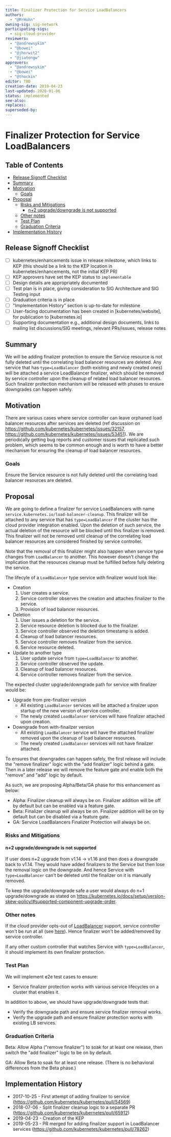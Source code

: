 ```yaml
---
title: Finalizer Protection for Service LoadBalancers
authors:
  - "@MrHohn"
owning-sig: sig-network
participating-sigs:
  - sig-cloud-provider
reviewers:
  - "@andrewsykim"
  - "@bowei"
  - "@jhorwit2"
  - "@jiatongw"
approvers:
  - "@andrewsykim"
  - "@bowei"
  - "@thockin"
editor: TBD
creation-date: 2019-04-23
last-updated: 2020-01-06
status: implemented
see-also:
replaces:
superseded-by:
---
```


# Finalizer Protection for Service LoadBalancers

## Table of Contents

<!-- toc -->
- [Release Signoff Checklist](#release-signoff-checklist)
- [Summary](#summary)
- [Motivation](#motivation)
  - [Goals](#goals)
- [Proposal](#proposal)
  - [Risks and Mitigations](#risks-and-mitigations)
    - [n+2 upgrade/downgrade is not supported](#n2-upgradedowngrade-is-not-supported)
  - [Other notes](#other-notes)
  - [Test Plan](#test-plan)
  - [Graduation Criteria](#graduation-criteria)
- [Implementation History](#implementation-history)
<!-- /toc -->

## Release Signoff Checklist

- [ ] kubernetes/enhancements issue in release milestone, which links to KEP (this should be a link to the KEP location in kubernetes/enhancements, not the initial KEP PR)
- [ ] KEP approvers have set the KEP status to `implementable`
- [ ] Design details are appropriately documented
- [ ] Test plan is in place, giving consideration to SIG Architecture and SIG Testing input
- [ ] Graduation criteria is in place
- [ ] "Implementation History" section is up-to-date for milestone
- [ ] User-facing documentation has been created in [kubernetes/website], for publication to [kubernetes.io]
- [ ] Supporting documentation e.g., additional design documents, links to mailing list discussions/SIG meetings, relevant PRs/issues, release notes

## Summary

We will be adding finalizer protection to ensure the Service resource is not
fully deleted until the correlating load balancer resources are deleted. Any
service that has `type=LoadBalancer` (both existing and newly created ones)
will be attached a service LoadBalancer finalizer, which should be removed by
service controller upon the cleanup of related load balancer resources. Such
finalizer protection mechanism will be released with phases to ensure downgrades
can happen safely.

## Motivation

There are various cases where service controller can leave orphaned load
balancer resources after services are deleted (ref discussion on
https://github.com/kubernetes/kubernetes/issues/32157,
https://github.com/kubernetes/kubernetes/issues/53451). We are periodically
getting bug reports and customer issues that replicated such problem, which
seems to be common enough and is worth to have a better mechanism for ensuring
the cleanup of load balancer resources.

### Goals

Ensure the Service resource is not fully deleted until the correlating load
balancer resources are deleted.

## Proposal

We are going to define a finalizer for service LoadBalancers with name
`service.kubernetes.io/load-balancer-cleanup`. This finalizer will be attached
to any service that has `type=LoadBalancer` if the cluster has the cloud
provider integration enabled. Upon the deletion of such service, the actual
deletion of the resource will be blocked until this finalizer is removed.
This finalizer will not be removed until cleanup of the correlating load
balancer resources are considered finished by service controller.

Note that the removal of this finalizer might also happen when service type
changes from `LoadBalancer` to another. This however doesn't change the
implication that the resources cleanup must be fulfilled before fully deleting
the service.

The lifecyle of a `LoadBalancer` type service with finalizer would look like:
- Creation
  1. User creates a service.
  2. Service controller observes the creation and attaches finalizer to the service.
  3. Provision of load balancer resources.
- Deletion
  1. User issues a deletion for the service.
  2. Service resource deletion is blocked due to the finalizer.
  3. Service controller observed the deletion timestamp is added.
  4. Cleanup of load balancer resources.
  5. Service controller removes finalizer from the service.
  6. Service resource deleted.
- Update to another type
  1. User update service from `type=LoadBalancer` to another.
  2. Service controller observed the update.
  3. Cleanup of load balancer resources.
  4. Service controller removes finalizer from the service.

The expected cluster upgrade/downgrade path for service with finalizer would be:
- Upgrade from pre-finalizer version
  - All existing `LoadBalancer` services will be attached a finalzer upon startup
  of the new version of service controller.
  - The newly created `LoadBalancer` services will have finalizer attached upon
  creation.
- Downgrade from with-finailzer version
  - All existing `LoadBalancer` service will have the attached finalizer removed
  upon the cleanup of load balancer resources.
  - The newly created `LoadBalancer` services will not have finailzer attached.

To ensures that downgrades can happen safely, the first release will include the
"remove finalizer" logic with the "add finalizer" logic behind a gate. Then in a
later release we will remove the feature gate and enable both the "remove" and
"add" logic by default.

As such, we are proposing Alpha/Beta/GA phase for this enhancement as below:
- Alpha: Finalizer cleanup will always be on. Finalizer addition will be off by
default but can be enabled via a feature gate.
- Beta: Finalizer cleanup will always be on. Finalizer addition will be on by
default but can be disabled via a feature gate.
- GA: Service LoadBalancers Finalizer Protection will always be on.

### Risks and Mitigations

#### n+2 upgrade/downgrade is not supported

If user does n+2 upgrade from v1.14 -> v1.16 and then does a downgrade back to v1.14.
They would have added finalizers to the Service but then lose the removal logic on
the downgrade. And hence Service with `type=LoadBalancer` can't be deleted until the
finalizer on it is manually removed.

To keep the upgrade/downgrade safe a user would always do n+1 upgrade/downgrade as
stated on https://kubernetes.io/docs/setup/version-skew-policy/#supported-component-upgrade-order.

### Other notes

If the cloud provider opts-out of [LoadBalancer](https://github.com/kubernetes/cloud-provider/blob/402566916174f020983cb0bd467daeae6206ae02/cloud.go#L48-L49)
support, service controller won't be run at all (see [here](https://github.com/kubernetes/kubernetes/blob/3e52ea8081abc13398de6283c31056cd6aecf6b4/pkg/controller/service/service_controller.go#L229-L232)).
Hence finalizer won't be added/removed by service controller.

If any other custom controller that watches Service with `type=LoadBalancer`, it
should implement its own finalizer protection.

### Test Plan

We will implement e2e test cases to ensure:
- Service finalizer protection works with various service lifecycles on a cluster
that enables it.

In addition to above, we should have upgrade/downgrade tests that:
- Verify the downgrade path and ensure service finalizer removal works.
- Verify the upgrade path and ensure finalizer protection works with existing LB
services. 

### Graduation Criteria

Beta: Allow Alpha ("remove finalizer") to soak for at least one release, then
switch the "add finalizer" logic to be on by default.

GA: Allow Beta to soak for at least one release. (There is no behavioral
differences from the Beta phase.)

## Implementation History

- 2017-10-25 - First attempt of adding finalizer to service
(https://github.com/kubernetes/kubernetes/pull/54569)
- 2018-07-06 - Split finalizer cleanup logic to a separate PR
(https://github.com/kubernetes/kubernetes/pull/65912)
- 2019-04-23 - Creation of the KEP
- 2019-05-23 - PR merged for adding finalizer support in LoadBalancer services (https://github.com/kubernetes/kubernetes/pull/78262)
